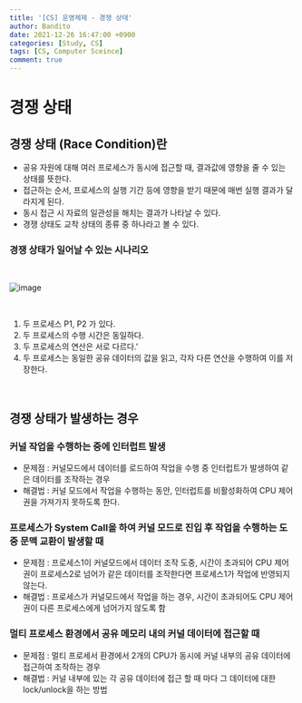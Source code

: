 ```yaml
---
title: '[CS] 운영체제 - 경쟁 상태'
author: Bandito
date: 2021-12-26 16:47:00 +0900
categories: [Study, CS]
tags: [CS, Computer Sceince]
comment: true
---
```


# 경쟁 상태

## 경쟁 상태 (Race Condition)란
+ 공유 자원에 대해 여러 프로세스가 동시에 접근할 때, 결과값에 영향을 줄 수 있는 상태를 뜻한다.
+ 접근하는 순서, 프로세스의 실행 기간 등에 영향을 받기 때문에 매번 실행 결과가 달라지게 된다.
+ 동시 접근 시 자료의 일관성을 해치는 결과가 나타날 수 있다.
+ 경쟁 상태도 교착 상태의 종류 중 하나라고 볼 수 있다.

### 경쟁 상태가 일어날 수 있는 시나리오

<br>

![image](https://user-images.githubusercontent.com/49611158/147401406-f5981e26-49ce-4944-a381-17acd3a470e0.png)

<br>

1. 두 프로세스 P1, P2 가 있다.
2. 두 프로세스의 수행 시간은 동일하다.
3. 두 프로세스의 연산은 서로 다르다.'
4. 두 프로세스는 동일한 공유 데이터의 값을 읽고, 각자 다른 연산을 수행하여 이를 저장한다.

<br>

## 경쟁 상태가 발생하는 경우

### 커널 작업을 수행하는 중에 인터럽트 발생
+ 문제점 : 커널모드에서 데이터를 로드하여 작업을 수행 중 인터럽트가 발생하여 같은 데이터를 조작하는 경우
+ 해결법 : 커널 모드에서 작업을 수행하는 동안, 인터럽트를 비활성화하여 CPU 제어권을 가져가지 못하도록 한다.

### 프로세스가 System Call을 하여 커널 모드로 진입 후 작업을 수행하는 도중 문맥 교환이 발생할 때
+ 문제점 : 프로세스1이 커널모드에서 데이터 조작 도중, 시간이 초과되어 CPU 제어권이 프로세스2로 넘어가 같은 데이터를 조작한다면 프로세스1가 작업에 반영되지 않는다.
+ 해결법 : 프로세스가 커널모드에서 작업을 하는 경우, 시간이 초과되어도 CPU 제어권이 다른 프로세스에게 넘어가지 않도록 함

### 멀티 프로세스 환경에서 공유 메모리 내의 커널 데이터에 접근할 때
+ 문제점 : 멀티 프로세서 환경에서 2개의 CPU가 동시에 커널 내부의 공유 데이터에 접근하여 조작하는 경우
+ 해결법 : 커널 내부에 있는 각 공유 데이터에 접근 할 때 마다 그 데이터에 대한 lock/unlock을 하는 방법 